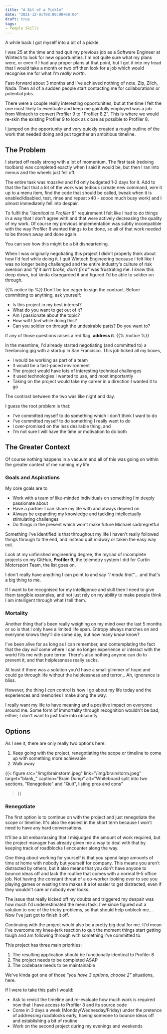 ```yaml
---
title: "A Bit of a Pickle"
date: "2021-12-01T08:00:00+08:00"
draft: true
tags:
- People Skills
---
```


A while back I got myself into a bit of a pickle.

I was 25 at the time and had quit my previous job as a Software Engineer at
Wintech to look for new opportunities. I'm not quite sure what my plans were,
or even if I had any proper plans at that point, but I got it into my head
that I would take a month or two off then look for a job which would recognise
me for what I'm *really worth*.

Fast-forward about 3 months and I've achieved nothing of note. Zip, Zilch,
Nada. Then all of a sudden people start contacting me for collaborations or
potential jobs.

There were a couple really interesting opportunities, but at the time I felt
the one most likely to eventuate and keep me gainfully employed was a job
from Wintech to convert Profiler 9 to "Profiler 8.2". This is where we would
re-skin the existing Profiler 9 to look as close as possible to Profiler 8.

I jumped on the opportunity and very quickly created a rough outline of the
work that needed doing and put together an ambitious timeline.

## The Problem

I started off really strong with a lot of momentum. The first task (redoing
toolbars) was completed exactly when I said it would be, but then I ran into
menus and the wheels just fell off.

The entire task was *massive* and I'd only budgeted 1-2 days for it. Add to
that the fact that a lot of the work was tedious (create new command, wire it
up to a menu item, find the code that should be called, tweak when it is
enabled/disabled, test, rinse and repeat x40 - soooo much busy work) and I
almost immediately fell into despair.

To fulfil the *"identical to Profiler 8"* requirement I felt like I had to do
things in a way that I don't agree with and that were actively decreasing the
quality of my work. Of course my previous implementation was subtly
incompatible with the way Profiler 8 wanted things to be done, so all of that
work needed to be thrown away and done again.

You can see how this might be a bit disheartening.

When I was originally negotiating this project I didn't properly think about
how I'd feel while doing it. I quit Wintech Engineering because I felt like I
was no longer being challenged and the entire industry's culture of risk
aversion and *"if it ain't broke, don't fix it"* was frustrating me. I *knew*
this deep down, but kinda disregarded it and figured I'd be able to soldier
on through.

{{% notice tip %}}
Don't be too eager to sign the contract. Before committing to anything, ask
yourself:

- Is this project in my best interest?
- What do you want to get out of it?
- Am I passionate about the topic?
- How will I *feel* while doing this?
- Can you soldier on through the undesirable parts? Do you want to?

If any of those questions raises a red flag, **address it**.
{{% /notice %}}

In the meantime, I'd already started negotiating (and committed to) a
freelancing gig with a startup in San Francisco. This job ticked all my boxes,

- I would be working as part of a team
- It would be a fast-paced environment
- The project would have lots of interesting technical challenges
- It used technologies I wanted to use, and most importantly
- Taking on the project would take my career in a direction I wanted it to go

The contrast between the two was like night and day.

I guess the root problem is that:

- I've committed myself to do something which I don't think I want to do
- I've committed myself to do something I really want to do
- I over-promised on the less desirable thing, and
- I'm not sure I will have the time or motivation to do both

## The Greater Context

Of course nothing happens in a vacuum and all of this was going on within the
greater context of me running my life.

### Goals and Aspirations

My core goals are to

- Work with a team of like-minded individuals on something I'm deeply passionate
  about
- Have a partner I can share my life with and always depend on
- Always be expanding my knowledge and tackling intellectually stimulating
  challenges
- Do things in the present which won't make future Michael sad/regretful

Something I've identified is that throughout my life I haven't really
followed things through to the end, and instead quit midway or taken the easy
way out.

Look at my unfinished engineering degree, the myriad of incomplete projects
on my GitHub, **Profiler 9**, the telemetry system I did for Curtin
Motorsport Team, the list goes on.

I don't really have anything I can point to and say *"I made that"*... and
that's a big thing to me.

If I want to be recognised for my intelligence and skill then I need to give
them tangible examples, and not just rely on my ability to make people think
I am intelligent through what I tell them.

### Mortality

Another thing that's been really weighing on my mind over the last 5 months or
so is that I only have a limited life span. Entropy always marches on and
everyone knows they'll die some day, but how many *know* know?

I've been alive for as long as I can remember, and contemplating the fact
that the day *will* come where I can no longer experience or interact with
the world fills me with pure terror. There's also nothing anyone can do to
prevent it, and that helplessness really sucks.

At least if there was a solution you'd have a small glimmer of hope and could
go through life without the helplessness and terror... Ah, ignorance is
bliss.

However, the thing I *can* control is how I go about my life today and the
experiences and memories I make along the way.

I really want my life to have meaning and a positive impact on everyone
around me. Some form of immortality through recognition wouldn't be bad,
either; I don't want to just fade into obscurity.

## Options

As I see it, there are only really two options here:

1. Keep going with the project, renegotiating the scope or timeline to come
   up with something more achievable
3. Walk away

{{< figure
    src="/img/brainstorm.jpeg"
    link="/img/brainstorm.jpeg"
    target="blank_"
    caption="Brain Dump"
    alt="Whiteboard split into two sections, &quot;Renegotiate&quot; and &quot;Quit&quot;, listing pros and cons"
>}}

### Renegotiate

The first option is to continue on with the project and just renegotiate the
scope or timeline. It's also the easiest in the short term because I won't
need to have any hard conversations.

It'll be a bit embarrassing that I misjudged the amount of work required, but
the project manager has already given me a way to deal with that by keeping
track of roadblocks I encounter along the way.

One thing about working for yourself is that you spend large amounts of time
at home with nobody but yourself for company. This means you aren't
distracted by others, but it also means that you don't have anyone to bounce
ideas off and lack the routine that comes with a normal 9-5 office job. Not
having the constant threat of a co-worker looking over to see you playing
games or wasting time makes it a lot easier to get distracted, even if they
wouldn't care or nobody ever looks.

The issue that really kicked off my doubts and triggered my despair was how
much I'd underestimated the menu task. I've since figured out a solution to one
of the tricky problems, so that should help unblock me... Now I've just got to
finish it off.

Continuing with the project would also be a pretty big deal for me. It'd mean
I've overcome my knee-jerk reaction to quit the moment things start getting
tough and am following through with something I've committed to.

This project has three main priorities:

1. The resulting application should be functionally identical to Profiler 8
2. The project needs to be completed ASAP
3. The codebase needs to be maintainable

We've kinda got one of those *"you have 3 options, choose 2"* situations, here.

If I were to take this path I would:

- Ask to revisit the timeline and re-evaluate how much work is required now
  that I have access to Profiler 8 and its source code
- Come in 3 days a week (Monday/Wednesday/Friday) under the pretence of
  addressing roadblocks early, having someone to bounce ideas off and
  establishing a bit of routine
- Work on the second project during my evenings and weekends

